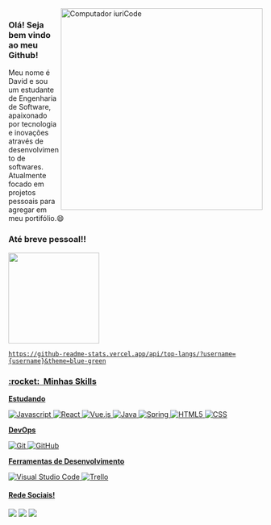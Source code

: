 <img src="https://raw.githubusercontent.com/MicaelliMedeiros/micaellimedeiros/master/image/computer-illustration.png" min-width="400px" max-width="400px" width="400px" align="right" alt="Computador iuriCode">

### Olá! Seja bem vindo ao meu Github!

Meu nome é David e sou um estudante de Engenharia de Software, apaixonado por tecnologia e inovações através de desenvolvimento de softwares. Atualmente focado em projetos pessoais para agregar em meu portifólio.😄

### Até breve pessoal!!
<div>
  <a href="https://github.com/EugenioApollon">
  <img height="180em" src="https://github-readme-stats.vercel.app/api?username=EugenioApollon&show_icons=true&theme=dracula&include_all_commits=true&count_private=true"/>
    
    https://github-readme-stats.vercel.app/api/top-langs/?username={username}&theme=blue-green
  
<h3> :rocket: &nbsp;Minhas Skills </h3>

**Estudando**

  ![Javascript](https://img.shields.io/badge/JavaScript-F7DF1E?style=for-the-badge&logo=javascript&logoColor=black)
  ![React](	https://img.shields.io/badge/React-20232A?style=for-the-badge&logo=react&logoColor=61DAFB)
  ![Vue.js](https://img.shields.io/badge/Vue.js-35495E?style=for-the-badge&logo=vue.js&logoColor=4FC08D)
  ![Java](https://img.shields.io/badge/Java-ED8B00?style=for-the-badge&logo=java&logoColor=white)
  ![Spring](https://img.shields.io/badge/Spring-6DB33F?style=for-the-badge&logo=spring&logoColor=white)
  ![HTML5](https://img.shields.io/badge/HTML5-E34F26?style=for-the-badge&logo=html5&logoColor=white)
  ![CSS](https://img.shields.io/badge/CSS3-1572B6?style=for-the-badge&logo=css3&logoColor=white)

**DevOps**

  ![Git](https://img.shields.io/badge/-Git-333333?style=flat&logo=git)
  ![GitHub](https://img.shields.io/badge/-GitHub-333333?style=flat&logo=github)

**Ferramentas de Desenvolvimento**

  ![Visual Studio Code](https://img.shields.io/badge/-Visual%20Studio%20Code-333333?style=flat&logo=visual-studio-code&logoColor=007ACC)
  ![Trello](https://img.shields.io/badge/-Trello-333333?style=flat&logo=trello&logoColor=007ACC)
    
#### Rede Sociais!
<p align="left">
  <a href="https://www.linkedin.com/in/david-eugenio-softwareengineer/" alt="Linkedin">
  <img src="https://img.shields.io/badge/-Linkedin-0e76a8?style=flat-square&logo=Linkedin&logoColor=white&link=https://www.linkedin.com/in/david-eugenio-softwareengineer/"/></a>

  <a href="https://www.facebook.com/david.eugenio.10420" alt="Facebook">
  <img src="https://img.shields.io/badge/-Facebook-3b5998?style=flat-square&labelColor=3b5998&logo=facebook&logoColor=white&link=https://www.facebook.com/david.eugenio.10420"/></a>

  <a href="https://www.instagram.com/david.efpereira/" alt="Instagram">
  <img src="https://img.shields.io/badge/-Instagram-DF0174?style=flat-square&labelColor=DF0174&logo=instagram&logoColor=white&link=https://www.instagram.com/david.efpereira/"/></a>
</p>  
